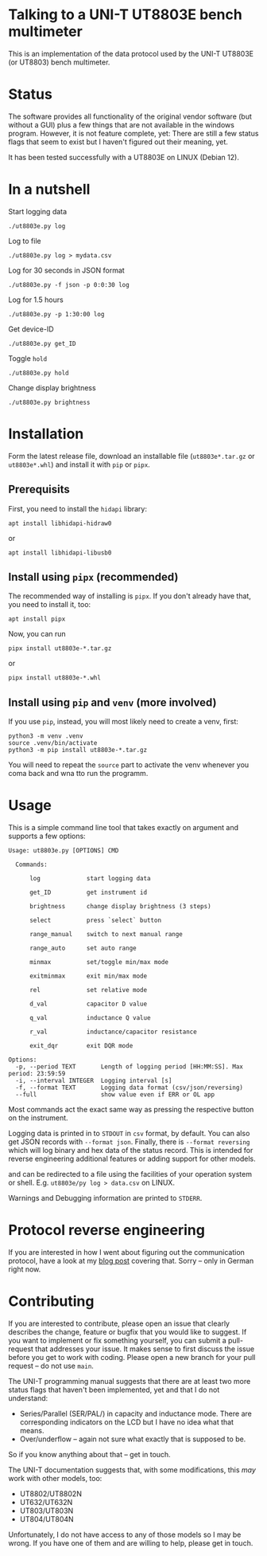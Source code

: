 # Talking to a UNI-T UT8803E bench multimeter 

This is an implementation of the data protocol used by the UNI-T UT8803E
(or UT8803) bench multimeter.


# Status 

The software provides all functionality of the original vendor software (but
without a GUI) plus a few things that are not available in the windows
program. However, it is not feature complete, yet: There are still a few status
flags that seem to exist but I haven't figured out their meaning, yet.

It has been tested successfully with a UT8803E on LINUX (Debian 12).


# In a nutshell

Start logging data

    ./ut8803e.py log

Log to file
    
    ./ut8803e.py log > mydata.csv

Log for 30 seconds in JSON format

    ./ut8803e.py -f json -p 0:0:30 log

Log for 1.5 hours

    ./ut8803e.py -p 1:30:00 log

Get device-ID

    ./ut8803e.py get_ID

Toggle `hold`

    ./ut8803e.py hold

Change display brightness 

    ./ut8803e.py brightness



# Installation

Form the latest release file, download an installable file (`ut8803e*.tar.gz` or 
`ut8803e*.whl`) and install it with `pip` or `pipx`.


## Prerequisits

First, you need to install the `hidapi` library:

    apt install libhidapi-hidraw0
    
or

    apt install libhidapi-libusb0


## Install using `pipx` (recommended)

The recommended way of installing is `pipx`. If you don't already have that,
you need to install it, too:

    apt install pipx

Now, you can run
    
    pipx install ut8803e-*.tar.gz 

or
    
    pipx install ut8803e-*.whl 


## Install using `pip` and `venv` (more involved)

If you use `pip`, instead, you will most likely need to create a venv, first:

    python3 -m venv .venv
    source .venv/bin/activate
    python3 -m pip install ut8803e-*.tar.gz 

You will need to repeat the `source` part to activate the venv whenever you 
coma back and wna tto run the programm.


# Usage

This is a simple command line tool that takes exactly on argument and supports a
few options:

    Usage: ut8803e.py [OPTIONS] CMD

      Commands:

          log             start logging data

          get_ID          get instrument id

          brightness      change display brightness (3 steps)

          select          press `select` button

          range_manual    switch to next manual range

          range_auto      set auto range

          minmax          set/toggle min/max mode

          exitminmax      exit min/max mode

          rel             set relative mode

          d_val           capacitor D value

          q_val           inductance Q value

          r_val           inductance/capacitor resistance

          exit_dqr        exit DQR mode

    Options:
      -p, --period TEXT       Length of logging period [HH:MM:SS]. Max period: 23:59:59
      -i, --interval INTEGER  Logging interval [s]
      -f, --format TEXT       Logging data format (csv/json/reversing)
      --full                  show value even if ERR or OL app

Most commands act the exact same way as pressing the respective button
on the instrument. 

Logging data is printed in to `STDOUT` in `csv` format, by default.  You can
also get JSON records with `--format json`. Finally, there is `--format
reversing` which will log binary and hex data of the status record. This is
intended for reverse engineering additional features or adding support for other
models.

and can be
redirected to a file using the facilities of your operation system or shell.
E.g. `ut8803e/py log > data.csv` on LINUX.

Warnings and Debugging information are printed to `STDERR`.


# Protocol reverse engineering

If you are interested in how I went about figuring out the communication
protocol, have a look at my [blog
post](https://techbotch.org/blog/ut8803e-bench-meter/index.html#ut8803e-bench-meter)
covering that. Sorry – only in German right now.

# Contributing

If you are interested to contribute, please open an issue that clearly
describes the change, feature or bugfix that you would like to suggest.  If you
want to implement or fix something yourself, you can submit a pull-request that
addresses your issue. It makes sense to first discuss the issue before you get
to work with coding. Please open a new branch for your pull request – do not
use `main`.

The UNI-T programming manual suggests that there are at least two more status flags that
haven't been implemented, yet and that I do not understand:

* Series/Parallel (SER/PAL/) in capacity and inductance mode. There are
  corresponding indicators on the LCD but I have no idea what that means.
* Over/underflow – again not sure what exactly that is supposed to be.
  
So if you know anything about that – get in touch.

The UNI-T documentation suggests that, with some modifications, this *may* work
with other models, too:

* UT8802/UT8802N
* UT632/UT632N
* UT803/UT803N
* UT804/UT804N

Unfortunately, I do not have access to any of those models so I may be wrong.
If you have one of them and are willing to help, please get in touch.

